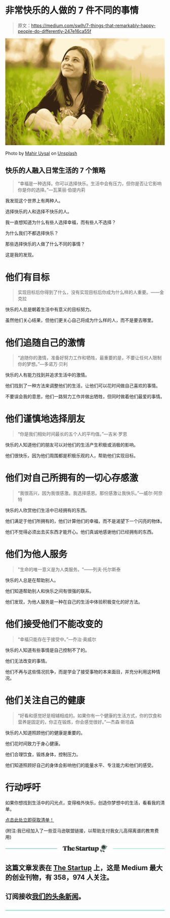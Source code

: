 # 非常快乐的人做的 7 件不同的事情

> 原文：<https://medium.com/swlh/7-things-that-remarkably-happy-people-do-differently-247e16ca55f>

![](img/1317d88c27955a9f93b1017b61905e80.png)

Photo by [Mahir Uysal](https://unsplash.com/@mahiruysal?utm_source=medium&utm_medium=referral) on [Unsplash](https://unsplash.com?utm_source=medium&utm_medium=referral)

## 快乐的人融入日常生活的 7 个策略

> “幸福是一种选择。你可以选择快乐。生活中会有压力，但你是否让它影响你是你的选择。”—瓦莱丽·伯提内莉

我发现这个世界上有两种人。

选择快乐的人和选择不快乐的人。

我一直想知道为什么有些人选择幸福，而有些人不选择？

为什么我们不都选择快乐？

那些选择快乐的人做了什么不同的事情？

这是我的发现。

# 他们有目标

> 实现目标后你得到了什么，没有实现目标后你成为什么样的人重要。——金克拉

快乐的人总是朝着生活中有意义的目标努力。

虽然他们关心结果，但他们更关心自己将成为什么样的人，而不是要去哪里。

# 他们追随自己的激情

> “追随你的激情，准备好努力工作和牺牲，最重要的是，不要让任何人限制你的梦想。”—多诺万·贝利

快乐的人有能力找到并追求生活中的激情。

他们找到了一种方法来调整他们的生活，让他们可以花时间做自己喜欢的事情。

不要误会我的意思，他们一路努力工作并做出牺牲，但同时做着他们最爱的事情。

# 他们谨慎地选择朋友

> “你是我们相处时间最长的五个人的平均值。”—吉米·罗恩

快乐的人知道他们的朋友可以对他们的生活产生积极或消极的影响。

他们很快乐，因为他们周围都是积极乐观的人，帮助他们实现目标。

# 他们对自己所拥有的一切心存感激

> “我很高兴，因为我很感激。我选择感恩。那份感激让我快乐。”—威尔·阿奈特

快乐的人欣赏他们生活中已经拥有的东西。

他们满足于他们所拥有的，他们计算他们的幸福，而不是渴望下一个闪亮的物体。

他们不觉得必须出去买东西才能开心。他们真诚地感谢他们已经拥有的东西。

# 他们为他人服务

> "生命的唯一意义是为人类服务。"——列夫·托尔斯泰

快乐的人总是在帮助别人。

他们知道帮助别人和快乐之间有很强的联系。

他们发现，为他人服务是一种在自己的生活中体验积极变化的好方法。

# 他们接受他们不能改变的

> “幸福只能存在于接受中。”—乔治·奥威尔

快乐的人知道有些事情是自己控制不了的。

他们无法改变的事情。

他们不再与这些情况抗争，而是学会了接受事物的本来面目，并充分利用这种情况。

# 他们关注自己的健康

> “好看和感觉好是相辅相成的。如果你有一个健康的生活方式，你的饮食和营养是固定的，你正在锻炼，你会感觉很好。”—杰森·斯坦森

快乐的人知道照顾他们的健康是重要的。

他们花时间致力于身心健康。

他们合理饮食，锻炼身体，控制压力。

他们知道照顾好自己的身体会影响他们的能量水平、专注能力和他们的感受。

# 行动呼吁

如果你想找到生活中的闪光点，变得格外快乐，创造你梦想中的生活，看看我的清单。

[点击此处立即获取清单！](https://liveyourlifeonpurpose.com/success-on-purpose-landing-page)

(附注:我已经加入了一些亚马逊联盟链接，以帮助支付我女儿高得离谱的教育费用)

[![](img/308a8d84fb9b2fab43d66c117fcc4bb4.png)](https://medium.com/swlh)

## 这篇文章发表在 [The Startup](https://medium.com/swlh) 上，这是 Medium 最大的创业刊物，有 358，974 人关注。

## 订阅接收[我们的头条新闻](http://growthsupply.com/the-startup-newsletter/)。

[![](img/b0164736ea17a63403e660de5dedf91a.png)](https://medium.com/swlh)